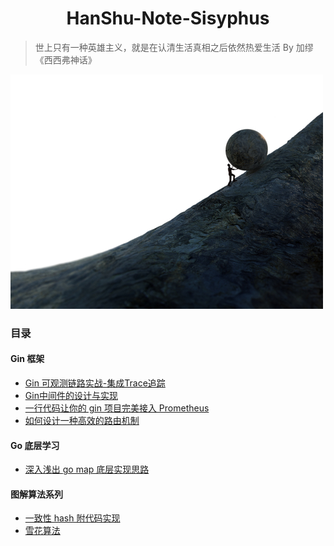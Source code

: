 
<h1 align="center">HanShu-Note-Sisyphus</h1>

>世上只有一种英雄主义，就是在认清生活真相之后依然热爱生活  By 加缪《西西弗神话》

![img.png](img.png)

### 目录

#### Gin 框架

- [Gin 可观测链路实战-集成Trace追踪](./Gin%20框架相关/Gin%20可观测链路实战-集成Trace追踪/Gin%20可观测链路实战-集成Trace追踪.md)
- [Gin中间件的设计与实现](./Gin%20框架相关/Gin中间件的设计与实现/Gin中间件的设计与实现.md)
- [一行代码让你的 gin 项目完美接入 Prometheus](./Gin%20框架相关/一行代码让你的%20gin%20项目完美接入%20Prometheus/一行代码让你的%20gin%20项目完美接入%20Prometheus.md)
- [如何设计一种高效的路由机制](./Gin%20框架相关/如何设计一种高效的路由机制/如何设计一种高效的路由机制%3F.md)

#### Go 底层学习
- [深入浅出 go map 底层实现思路](./Go学习笔记/深入浅出%20go%20map%20底层实现思路/深入浅出%20go%20map%20底层实现思路.md)

#### 图解算法系列
- [一致性 hash 附代码实现](./图解算法/一致性Hash/图解一致性%20hash.md)
- [雪花算法](./图解算法/雪花算法/雪花算法.md)


